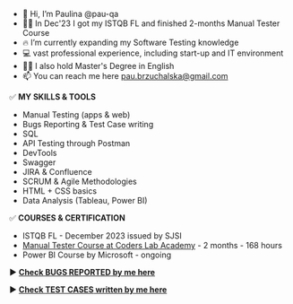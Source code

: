 - 👋 Hi, I’m Paulina @pau-qa
- 👩‍💼 In Dec'23 I got my ISTQB FL and finished 2-months Manual Tester Course
- 🔥 I’m currently expanding my Software Testing knowledge
- 💻 vast professional experience, including start-up and IT environment
- 👩‍🎓 I also hold Master's Degree in English 
- 📫 You can reach me here pau.brzuchalska@gmail.com

✅ **MY SKILLS & TOOLS**

- Manual Testing (apps & web)
- Bugs Reporting & Test Case writing
- SQL
- API Testing through Postman
- DevTools
- Swagger
- JIRA & Confluence
- SCRUM & Agile Methodologies
- HTML + CSS basics
- Data Analysis (Tableau, Power BI)

✅ **COURSES & CERTIFICATION**
- ISTQB FL - December 2023 issued by SJSI
- [Manual Tester Course at Coders Lab Academy]([url](https://coderslab.pl/pl/tester-manualny)https://coderslab.pl/pl/tester-manualny) - 2 months - 168 hours 
- Power BI Course by Microsoft - ongoing

 :arrow_forward: <a href="https://github.com/pau-qa/Bug-Reports"><b>Check **BUGS REPORTED** by me here</b></a>
 
 :arrow_forward: <a href="https://github.com/pau-qa/Test-Cases-"><b>Check **TEST CASES** written by me here</b></a>


